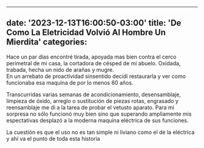 

---
date: '2023-12-13T16:00:50-03:00'
title: 'De Como La Eletricidad Volvió Al Hombre Un Mierdita'
categories: 
---

Hace un par días encontré tirada, apoyada mas bien contra el cerco perimetral de mi casa, la cortadora de césped de mi abuelo. Oxidada, trabada, hecha un nido de arañas y mugre. \
En un arrebato de proactividad sinsentido decidí restaurarla y ver como funcionaba esa maquina de por lo menos 60 años.

Transcurridas varias semanas de acondicionamiento, desensamblaje, limpieza de óxido, arreglo o sustitución de piezas rotas, engrasado y reensamblaje me di a la tarea de probar el vetusto aparato.
Para mi sorpresa no sólo funcionó muy bien sino que superando ampliamente mis espectativas desplazó a la moderna maquina eléctrica de sus funciones. 

La cuestión es que el uso no es tan simple ni liviano como el de la eléctrica y ahí va el punto de toda esta historia
